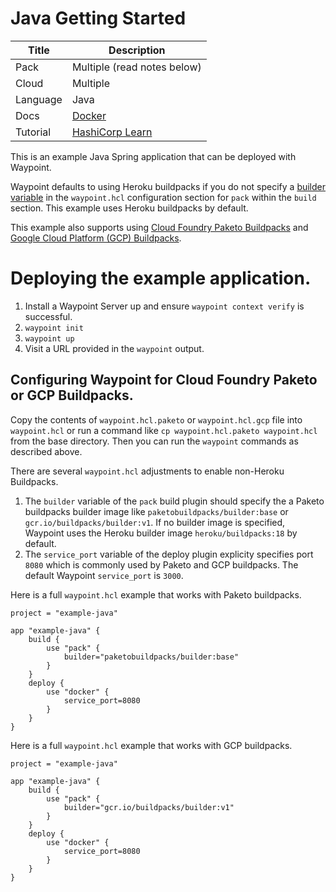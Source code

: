 # Java Getting Started

|Title|Description|
|---|---|
|Pack|Multiple (read notes below)|
|Cloud|Multiple|
|Language|Java|
|Docs|[Docker](https://www.waypointproject.io/plugins/docker)|
|Tutorial|[HashiCorp Learn](https://learn.hashicorp.com/tutorials/waypoint/get-started-docker)|

This is an example Java Spring application that can be deployed with Waypoint.

Waypoint defaults to using Heroku buildpacks if you do not specify a [builder variable](https://waypointproject.io/plugins/pack#builder) in the `waypoint.hcl` configuration section for `pack` within the `build` section. This example uses Heroku buildpacks by default.

This example also supports using [Cloud Foundry Paketo Buildpacks](https://paketo.io/docs/) and [Google Cloud Platform (GCP) Buildpacks](https://github.com/GoogleCloudPlatform/buildpacks).

# Deploying the example application.

1. Install a Waypoint Server up and ensure `waypoint context verify` is successful.
1. `waypoint init`
1. `waypoint up`
1. Visit a URL provided in the `waypoint` output.

## Configuring Waypoint for Cloud Foundry Paketo or GCP Buildpacks.

Copy the contents of `waypoint.hcl.paketo` or `waypoint.hcl.gcp` file into `waypoint.hcl` or run a command like `cp waypoint.hcl.paketo waypoint.hcl` from the base directory. Then you can run the `waypoint` commands as described above.

There are several `waypoint.hcl` adjustments to enable non-Heroku Buildpacks.
1. The `builder` variable of the `pack` build plugin should specify the a Paketo buildpacks builder image like `paketobuildpacks/builder:base` or  `gcr.io/buildpacks/builder:v1`. If no builder image is specified, Waypoint uses the Heroku builder image `heroku/buildpacks:18` by default.
1. The `service_port` variable of the deploy plugin explicity specifies port `8080` which is commonly used by Paketo and GCP buildpacks. The default Waypoint `service_port` is `3000`.

Here is a full `waypoint.hcl` example that works with Paketo buildpacks.

```
project = "example-java"

app "example-java" {
    build {
        use "pack" {
            builder="paketobuildpacks/builder:base"
        }
    }
    deploy {
        use "docker" {
            service_port=8080
        }
    }
}
```

Here is a full `waypoint.hcl` example that works with GCP buildpacks.

```
project = "example-java"

app "example-java" {
    build {
        use "pack" {
            builder="gcr.io/buildpacks/builder:v1"
        }
    }
    deploy {
        use "docker" {
            service_port=8080
        }
    }
}
```
